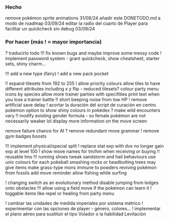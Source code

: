 ### Hecho

  remove pokémon sprite animations 31/08/24
  añadir este DONETODO.md a modo de roadmap 03/09/24
  editar la radio del cuarto de Player para facilitar un quickcheck sin debug 03/09/24

### Por hacer (más ! = mayor importancia)

  ? traducirlo todo
  !!! fix known bugs and maybe improve some messy code
  ! implement password system - grant quickcheck, show cheatsheet, starter sets, shiny charm...
  
  !!! add a new type (fairy)
  ! add a new pack pocket
  
  !! expand tilesets from 192 to 255
  ! allow priority colours
  allow tiles to have different attributes including x y flip - reduced tilesets?
  colour party menu icons by species
  allow more trainer parties with specifities
  print text when you lose a trainer battle
  !! short beeping noise from low HP
  ! remove artificial save delay
  ! acortar la duración del script de curación en centro pokémon
  option to show shiny colours in pokédex
  ? make wild encounters vary
  !! modify existing gender formula - so female pokémon are not necessarily weaker lol
  display more information on the move screen

  remove failure chance for AI
  ? remove redundant move grammar
  ! remove gym badges boosts

  !!! implement physical/special split
  ! replace stat exp with dvs
  no longer gain exp at level 100
  ! show move names for tm/hm when receiving or buying
  !! reusable tms
  !!! running shoes
  tweak sandstorm and hail behaviours
  use unic colours for each pokeball
  smashing rocks or headbutting trees may give items
  make grass-type mons immune to powders
  reviving pokémon from fossils
  add move reminder
  allow fishing while surfing

  ! changing switch as an evolutionary method
  disable jumping from ledges onto obstacles
  !!! allow using a field move if the pokémon can learn it
  ! toggable items like repel or healing from party menu

  ! cambiar las unidades de medida imperiales por sistema métrico
  ! experimentar con las opciones de player - género, colores...
  ! implementar el plano aéreo para sustituir el tipo Volador o la habilidad Levitación